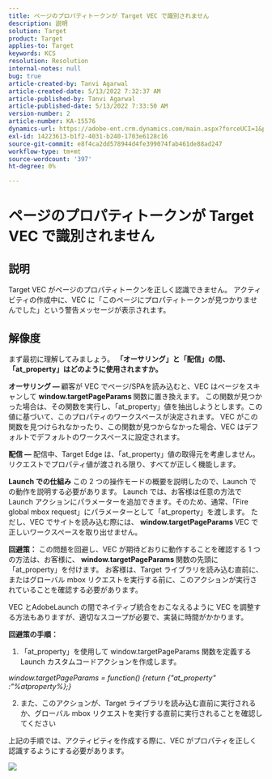 ```yaml
---
title: ページのプロパティトークンが Target VEC で識別されません
description: 説明
solution: Target
product: Target
applies-to: Target
keywords: KCS
resolution: Resolution
internal-notes: null
bug: true
article-created-by: Tanvi Agarwal
article-created-date: 5/13/2022 7:32:37 AM
article-published-by: Tanvi Agarwal
article-published-date: 5/13/2022 7:33:50 AM
version-number: 2
article-number: KA-15576
dynamics-url: https://adobe-ent.crm.dynamics.com/main.aspx?forceUCI=1&pagetype=entityrecord&etn=knowledgearticle&id=391ddcdb-8ed2-ec11-a7b5-00224809c27a
exl-id: 14223613-b1f2-4031-b240-1703e6128c16
source-git-commit: e8f4ca2dd578944d4fe399074fab461de88ad247
workflow-type: tm+mt
source-wordcount: '397'
ht-degree: 0%

---
```


# ページのプロパティトークンが Target VEC で識別されません

## 説明


Target VEC がページのプロパティトークンを正しく認識できません。 アクティビティの作成中に、VEC に「このページにプロパティトークンが見つかりませんでした」という警告メッセージが表示されます。


## 解像度


まず最初に理解してみましょう。 <b>「オーサリング」と「配信」の間、「at_property」はどのように使用されますか。</b>

<b>オーサリング — </b>
顧客が VEC でページ/SPAを読み込むと、VEC はページをスキャンして <b>window.targetPageParams </b>関数に置き換えます。 この関数が見つかった場合は、その関数を実行し、「at_property」値を抽出しようとします。この値に基づいて、このプロパティのワークスペースが決定されます。 VEC がこの関数を見つけられなかったり、この関数が見つからなかった場合、VEC はデフォルトでデフォルトのワークスペースに設定されます。

<b>配信 —</b>
配信中、Target Edge は、「at_property」値の取得元を考慮しません。 リクエストでプロパティ値が渡される限り、すべてが正しく機能します。


<b>Launch での仕組み</b>
この 2 つの操作モードの概要を説明したので、Launch での動作を説明する必要があります。 Launch では、お客様は任意の方法で Launch アクションにパラメーターを追加できます。そのため、通常、「Fire global mbox request」にパラメーターとして「at_property」を渡します。 ただし、VEC でサイトを読み込む際には、 <b>window.targetPageParams </b>VEC で正しいワークスペースを取り出せません。

<b>回避策：</b>
この問題を回避し、VEC が期待どおりに動作することを確認する 1 つの方法は、お客様に、 <b>window.targetPageParams </b>関数の先頭に「at_property」を付けます。 お客様は、Target ライブラリを読み込む直前に、またはグローバル mbox リクエストを実行する前に、このアクションが実行されていることを確認する必要があります。

VEC とAdobeLaunch の間でネイティブ統合をおこなえるように VEC を調整する方法もありますが、適切なスコープが必要で、実装に時間がかかります。



<b>回避策の手順：</b>

1. 「at_property」を使用して window.targetPageParams 関数を定義する Launch カスタムコードアクションを作成します。

*window.targetPageParams = function() {return {&quot;at_property&quot; :&quot;%atproperty%};}*

2. また、このアクションが、Target ライブラリを読み込む直前に実行されるか、グローバル mbox リクエストを実行する直前に実行されることを確認してください



上記の手順では、アクティビティを作成する際に、VEC がプロパティを正しく認識するようにする必要があります。

![](http://omniture.custhelp.com/ci/inlineImage/get/3018176/a5a902ecd7ac849bb5bf0fa7e22e14e7)
